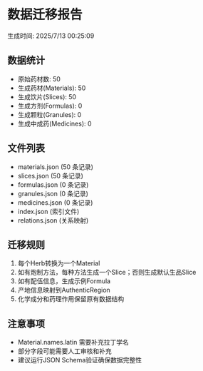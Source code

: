# 数据迁移报告

生成时间: 2025/7/13 00:25:09

## 数据统计

- 原始药材数: 50
- 生成药材(Materials): 50
- 生成饮片(Slices): 50
- 生成方剂(Formulas): 0
- 生成颗粒(Granules): 0
- 生成中成药(Medicines): 0

## 文件列表

- materials.json (50 条记录)
- slices.json (50 条记录)
- formulas.json (0 条记录)
- granules.json (0 条记录)
- medicines.json (0 条记录)
- index.json (索引文件)
- relations.json (关系映射)

## 迁移规则

1. 每个Herb转换为一个Material
2. 如有炮制方法，每种方法生成一个Slice；否则生成默认生品Slice
3. 如有配伍信息，生成示例Formula
4. 产地信息映射到AuthenticRegion
5. 化学成分和药理作用保留原有数据结构

## 注意事项

- Material.names.latin 需要补充拉丁学名
- 部分字段可能需要人工审核和补充
- 建议运行JSON Schema验证确保数据完整性
